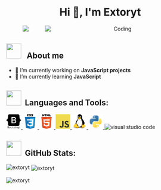 <h1 align="center">Hi 👋, I'm Extoryt</h1>
<p align="center" display="block"><img src="https://readme-typing-svg.herokuapp.com/?size=30&duration=5001&color=blue&vCenter=true&center=true&width=460&lines=I+like+programming" </p> 
<img align="right" alt="Coding" width="400px" src="https://cdn.dribbble.com/users/1292677/screenshots/6139167/avento.gif">

## <img src="https://media2.giphy.com/media/z9vxfIMzxbTaGwBkc5/giphy_s.gif?cid=ecf05e47cjnt33447pqnhksb17ve7x5zi6bsr2dagkvtdyvh&rid=giphy_s.gif&ct=s" height="40" width="40"> &nbsp; **About me**

- 🔭 I’m currently working on **JavaScript projects**
- 🌱 I’m currently learning **JavaScript**

## <img src="https://media.giphy.com/media/j2pOGeGYKe2xCCKwfi/giphy.gif" height="40" width="40">  &nbsp;**Languages and Tools:**

<p align="left"> <a href="https://getbootstrap.com" target="_blank" rel="noreferrer">
        <img src="https://raw.githubusercontent.com/devicons/devicon/master/icons/bootstrap/bootstrap-plain-wordmark.svg"
            alt="bootstrap" width="40px" height="40px" /> </a> <a href="https://www.w3schools.com/css/" target="_blank"
        rel="noreferrer">
        <img src="https://raw.githubusercontent.com/devicons/devicon/master/icons/css3/css3-original-wordmark.svg"
            alt="css3" width="40px" height="40px" /> </a> <a href="https://www.w3.org/html/" target="_blank"
        rel="noreferrer">
        <img src="https://raw.githubusercontent.com/devicons/devicon/master/icons/html5/html5-original-wordmark.svg"
            alt="html5" width="40px" height="40px" /> </a> <a href="https://developer.mozilla.org/en-US/docs/Web/JavaScript"
        target="_blank" rel="noreferrer">
        <img src="https://raw.githubusercontent.com/devicons/devicon/master/icons/javascript/javascript-original.svg"
            alt="javascript" width="40px" height="40px" /> </a> <a href="https://www.linux.org/" target="_blank"
        rel="noreferrer">
        <img src="https://raw.githubusercontent.com/devicons/devicon/master/icons/linux/linux-original.svg" alt="linux"
            width="40px" height="40px" /> </a> <a href="https://www.python.org" target="_blank" rel="noreferrer">
        <img src="https://raw.githubusercontent.com/devicons/devicon/master/icons/python/python-original.svg"
            alt="python" width="40px" height="40px" /> </a>
    <img src="https://img.icons8.com/fluent/240/000000/visual-studio-code-2019.png" alt="visual studio code"
        width="40px" height="40px" alt="visual studio code" />
</p>

## <img src="https://www.competitionsciences.org/wp-content/uploads/2020/10/statistics-graph-illustration.jpg" height="40" width="40"> &nbsp;**GitHub Stats:** 

<p><img align="left" src="https://github-readme-stats.vercel.app/api/top-langs?username=extoryt&show_icons=true&locale=en&layout=compact&theme=tokyonight" alt="extoryt" /></p>

<p>&nbsp;<img align="center" src="https://github-readme-stats.vercel.app/api?username=extoryt&show_icons=true&locale=en&theme=tokyonight" alt="extoryt" /></p>

<p><img align="center" src="https://github-readme-streak-stats.herokuapp.com/?user=extoryt&&theme=tokyonight" alt="extoryt" /></p>
